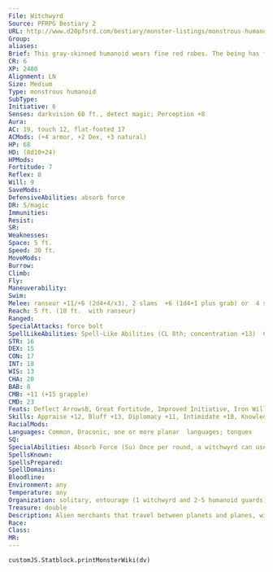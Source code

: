 ```yaml
---
File: Witchwyrd
Source: PFRPG Bestiary 2
URL: http://www.d20pfsrd.com/bestiary/monster-listings/monstrous-humanoids/witchwyrd
Group: 
aliases: 
Brief: This gray-skinned humanoid wears fine red robes. The being has four arms, each ending in a three-fingered hand.
CR: 6
XP: 2400
Alignment: LN
Size: Medium
Type: monstrous humanoid
SubType: 
Initiative: 6
Senses: darkvision 60 ft., detect magic; Perception +8
Aura: 
AC: 19, touch 12, flat-footed 17
ACMods: (+4 armor, +2 Dex, +3 natural)
HP: 68
HD: (8d10+24)
HPMods: 
Fortitude: 7
Reflex: 8
Will: 9
SaveMods: 
DefensiveAbilities: absorb force
DR: 5/magic
Immunities: 
Resist: 
SR: 
Weaknesses: 
Space: 5 ft.
Speed: 30 ft.
MoveMods: 
Burrow: 
Climb: 
Fly: 
Maneuverability: 
Swim: 
Melee: ranseur +11/+6 (2d4+4/x3), 2 slams  +6 (1d4+1 plus grab) or  4 slams +11 (1d4+3 plus grab)
Reach: 5 ft. (10 ft.  with ranseur)
Ranged: 
SpecialAttacks: force bolt
SpellLikeAbilities: Spell-Like Abilities (CL 8th; concentration +13)  Constant-detect magic, floating disk, mage armor, resist energy (one at a time), unseen servant  3/day-dispel magic, displacement, suggestion (DC 18)  1/day-dimension door, resilient sphere (DC 19)
STR: 16
DEX: 15
CON: 17
INT: 18
WIS: 13
CHA: 20
BAB: 8
CMB: +11 (+15 grapple)
CMD: 23
Feats: Deflect ArrowsB, Great Fortitude, Improved Initiative, Iron Will, Persuasive
Skills: Appraise +12, Bluff +13, Diplomacy +11, Intimidate +18, Knowledge (arcana) +12, Knowledge (geography) +12, Knowledge (planes) +12, Perception +8, Sense Motive +5, Use Magic Device +9
RacialMods: 
Languages: Common, Draconic, one or more planar  languages; tongues
SQ: 
SpecialAbilities: Absorb Force (Su) Once per round, a witchwyrd can use a free hand to "catch" a magic missile fired at it. This absorbs the missile and manifests as a glowing nimbus around that hand (which is no longer considered free). The energy lasts 6 rounds or until it is used to create a force bolt. To use this ability, the witchwyrd must be aware of the incoming magic missile and cannot be flat-footed.  Force Bolt (Su) A witchwyrd can "throw" a magic missile (1d4+1 damage) from each free hand as a free action (maximum of two per round). If it has absorbed a magic missile, it can throw an additional force bolt that round, expending the absorbed energy (maximum of two additional bolts per round).
SpellsKnown: 
SpellsPrepared: 
SpellDomains: 
Bloodline: 
Environment: any
Temperature: any
Organization: solitary, entourage (1 witchwyrd and 2-5 humanoid guards), or enclave (2-5 witchwyrds and 11-20 humanoid guards)
Treasure: double
Description: Alien merchants that travel between planets and planes, witchwyrds stand 7 feet tall, weigh 300 pounds, and are covered in hairless blue-gray skin. Witchwyrds new to a market or eager to avoid identification during an important business deal fold their second sets of flexible arms behind their backs and dress in robes, the better to pass as a lessinfamous humanoid race. Witchwyrds tend to prefer the driest, warmest regions of the areas they visit-perhaps an indicator of their mysterious home world.
Race: 
Class: 
MR: 
---
```

```dataviewjs
customJS.Statblock.printMonsterWiki(dv)
```
